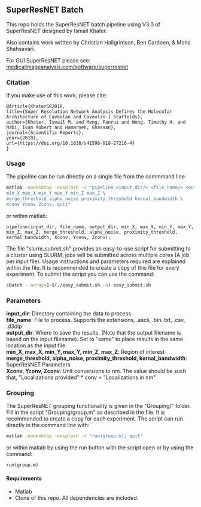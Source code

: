 ## SuperResNET Batch 

This repo holds the SuperResNET batch pipeline using V3.0 of SuperResNET designed by Ismail Khater.

Also contains work written by Christian Hallgrimson, Ben Cardoen, & Mona Shahsavari.

For GUI SuperResNET please see: [medicalimageanalysis.com/software/superresnet](https://www.medicalimageanalysis.com/software/superresnet)

### Citation
If you make use of this work, please cite:
```
@Article{KhaterSR2018,
title={Super Resolution Network Analysis Defines the Molecular Architecture of Caveolae and Caveolin-1 Scaffolds},
author={Khater, Ismail M. and Meng, Fanrui and Wong, Timothy H. and Nabi, Ivan Robert and Hamarneh, Ghassan},
journal={Scientific Reports},
year={2018},
url={https://doi.org/10.1038/s41598-018-27216-4}
}
```

### Usage

The pipeline can be run directly on a single file from the commmand line:
```bash
matlab -nodesktop -nosplash -r "pipeline <input_dir/> <file_name/> <output_dir/> \
min_X max_X min_Y max_Y min_Z max_Z \
merge_threshold alpha_noise proximity_threshold kernal_bandwidth \
Xconv Yconv Zconv; quit" 
```

or within matlab:
```
pipeline(input_dir, file_name, output_dir, min_X, max_X, min_Y, max_Y, min_Z, max_Z, merge_threshold, alpha_noise, proximity_threshold, kernal_bandwidth, Xconv, Yconv, Zconv);
```

The file "slurm_submit.sh" provides an easy-to-use script for submitting to a cluster using SLURM, jobs will be submitted across multiple cores (A job per input file). 
Usage instructions and parameters required are explained within the file. It is recommended to create a copy of this file for every experiment. To submit the script you can use the command:

```bash
sbatch --array=1-$(./easy_submit.sh -a) easy_submit.sh
```

### Parameters
**input_dir**: Directory containing the data to process    
**file_name**: File to process. Supports the extensions, .ascii, .bin. txt, .csv, .d3dlp      
**output_dir**: Where to save the results. (Note that the output filename is based on the input filename). Set to "same" to place results in the same location as the input file.        
**min_X, max_X, min_Y, max_Y, min_Z, max_Z**: Region of interest    
**merge_threshold, alpha_noise, proximity_threshold, kernal_bandwidth**: SuperResNET Parameters     
**Xconv, Yconv, Zconv**: Unit conversions to nm. The value should be such that, "Localizations provided" * conv = "Localizations in nm"    


### Grouping 
The SuperResNET grouping functionality is given in the "Grouping/" folder. Fill in the script "Grouping/group.m" as described in the file. It is recommended to create a copy for each experiment. The script can run directly in the command line with:
```bash
matlab -nodesktop -nosplash -r "run(group.m); quit"
```

or within matlab by using the run button with the script open or by using the command:
```
run(group.m)
```


#### Requirements
- Matlab
- Clone of this repo. All dependencies are included.
